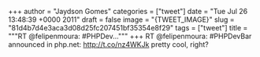 
+++
author = "Jaydson Gomes"
categories = ["tweet"]
date = "Tue Jul 26 13:48:39 +0000 2011"
draft = false
image = "{TWEET_IMAGE}"
slug = "81d4b7d4e3aca3d08d25fc207451bf35354e8f29"
tags = ["tweet"]
title = """RT @felipenmoura: #PHPDev..."""
+++
RT @felipenmoura: #PHPDevBar announced in php.net: http://t.co/nz4WKJk pretty cool, right?
